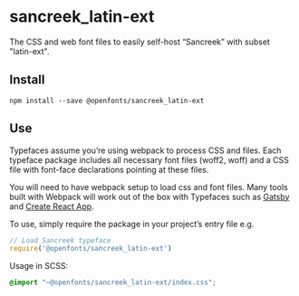 
# sancreek_latin-ext

The CSS and web font files to easily self-host “Sancreek” with subset "latin-ext".

## Install

`npm install --save @openfonts/sancreek_latin-ext`

## Use

Typefaces assume you’re using webpack to process CSS and files. Each typeface
package includes all necessary font files (woff2, woff) and a CSS file with
font-face declarations pointing at these files.

You will need to have webpack setup to load css and font files. Many tools built
with Webpack will work out of the box with Typefaces such as [Gatsby](https://github.com/gatsbyjs/gatsby)
and [Create React App](https://github.com/facebookincubator/create-react-app).

To use, simply require the package in your project’s entry file e.g.

```javascript
// Load Sancreek typeface
require('@openfonts/sancreek_latin-ext')
```

Usage in SCSS:
```scss
@import "~@openfonts/sancreek_latin-ext/index.css";
```
